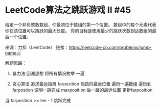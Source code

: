 # LeetCode算法之跳跃游戏 II #45

给定一个非负整数数组，你最初位于数组的第一个位置。
数组中的每个元素代表你在该位置可以跳跃的最大长度。
你的目标是使用最少的跳跃次数到达数组的最后一个位置。

来源：力扣（LeetCode）
链接：https://leetcode-cn.com/problems/jump-game-ii

解题思路：
1. 暴力法
    回溯思想 将所有情况枚举 一遍

2. 贪心算法   追求最远距离
farposition  能跳的最远位置
遍历一遍数组  遍历到  farpostion   说明一跳完成
maxposition  后一跳的最远位置   更新farposition

当 farposition >= len - 1   跳跃完成

